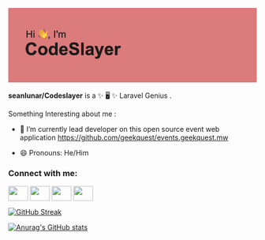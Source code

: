 [![MasterHead](header.png)](https://github.com/seanlunar)

**seanlunar/Codeslayer** is a ✨ 🖥 ✨ Laravel Genius .

Something Interesting about me :

- 🔭 I’m currently lead developer on this open source event web application https://github.com/geekquest/events.geekquest.mw

- 😄 Pronouns: He/Him
<h3 align="left">Connect with me:</h3>
<p align="left">
<a href="your link" target="blank"><img align="center" src="https://cdn.jsdelivr.net/npm/simple-icons@3.0.1/icons/twitter.svg" alt="" height="30" width="40" /></a>
<a href="your link" target="blank"><img align="center" src="https://cdn.jsdelivr.net/npm/simple-icons@3.0.1/icons/linkedin.svg" alt="" height="30" width="40" /></a>
<a href="your link" target="blank"><img align="center" src="https://cdn.jsdelivr.net/npm/simple-icons@3.0.1/icons/instagram.svg" alt="" height="30" width="40" /></a>
<a href="your link" target="blank"><img align="center" src="https://cdn.jsdelivr.net/npm/simple-icons@3.0.1/icons/youtube.svg" alt="" height="30" width="40" /></a>
</p>

[![GitHub Streak](https://github-readme-streak-stats.herokuapp.com?user=seanlunar)](https://git.io/streak-stats)

[![Anurag's GitHub stats](https://github-readme-stats.vercel.app/api?username=seanlunar)](https://github.com/anuraghazra/github-readme-stats)

